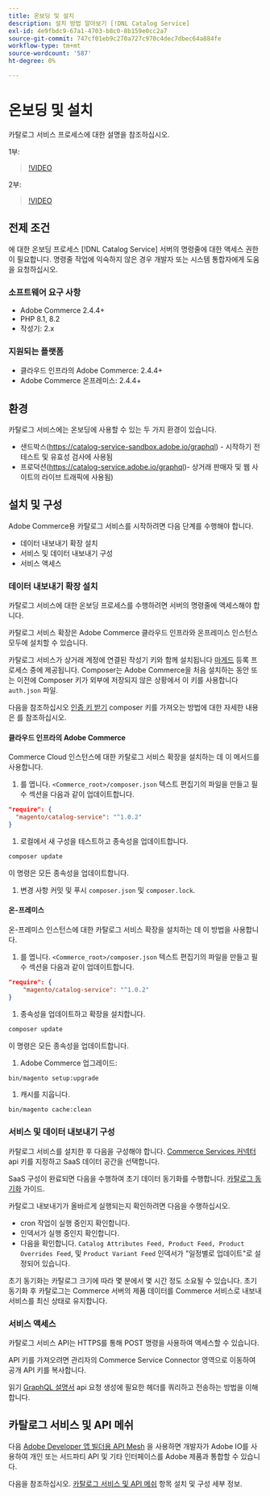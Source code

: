 ```yaml
---
title: 온보딩 및 설치
description: 설치 방법 알아보기 [!DNL Catalog Service]
exl-id: 4e9fbdc9-67a1-4703-b8c0-8b159e0cc2a7
source-git-commit: 747cf01eb9c270a727c970c4dec7dbec64a884fe
workflow-type: tm+mt
source-wordcount: '587'
ht-degree: 0%

---
```


# 온보딩 및 설치

카탈로그 서비스 프로세스에 대한 설명을 참조하십시오.

1부:

>[!VIDEO](https://video.tv.adobe.com/v/3415599)

2부:

>[!VIDEO](https://video.tv.adobe.com/v/3415600)

## 전제 조건

에 대한 온보딩 프로세스 [!DNL Catalog Service] 서버의 명령줄에 대한 액세스 권한이 필요합니다. 명령줄 작업에 익숙하지 않은 경우 개발자 또는 시스템 통합자에게 도움을 요청하십시오.

### 소프트웨어 요구 사항

- Adobe Commerce 2.4.4+
- PHP 8.1, 8.2
- 작성기: 2.x

### 지원되는 플랫폼

- 클라우드 인프라의 Adobe Commerce: 2.4.4+
- Adobe Commerce 온프레미스: 2.4.4+

## 환경

카탈로그 서비스에는 온보딩에 사용할 수 있는 두 가지 환경이 있습니다.

- 샌드박스(https://catalog-service-sandbox.adobe.io/graphql) - 시작하기 전 테스트 및 유효성 검사에 사용됨
- 프로덕션(https://catalog-service.adobe.io/graphql)- 상거래 판매자 및 웹 사이트의 라이브 트래픽에 사용됨)

## 설치 및 구성

Adobe Commerce용 카탈로그 서비스를 시작하려면 다음 단계를 수행해야 합니다.

- 데이터 내보내기 확장 설치
- 서비스 및 데이터 내보내기 구성
- 서비스 액세스

### 데이터 내보내기 확장 설치

카탈로그 서비스에 대한 온보딩 프로세스를 수행하려면 서버의 명령줄에 액세스해야 합니다.

카탈로그 서비스 확장은 Adobe Commerce 클라우드 인프라와 온프레미스 인스턴스 모두에 설치할 수 있습니다.

카탈로그 서비스가 상거래 계정에 연결된 작성기 키와 함께 설치됩니다 [마게드](https://developer.adobe.com/commerce/marketplace/guides/sellers/profile-personal/#field-descriptions) 등록 프로세스 중에 제공됩니다. Composer는 Adobe Commerce을 처음 설치하는 동안 또는 이전에 Composer 키가 외부에 저장되지 않은 상황에서 이 키를 사용합니다 `auth.json` 파일.

다음을 참조하십시오 [인증 키 받기](https://experienceleague.adobe.com/docs/commerce-operations/installation-guide/prerequisites/authentication-keys.html) composer 키를 가져오는 방법에 대한 자세한 내용은 를 참조하십시오.

#### 클라우드 인프라의 Adobe Commerce

Commerce Cloud 인스턴스에 대한 카탈로그 서비스 확장을 설치하는 데 이 메서드를 사용합니다.

1. 를 엽니다. `<Commerce_root>/composer.json` 텍스트 편집기의 파일을 만들고 필수 섹션을 다음과 같이 업데이트합니다.

```json
"require": {
  "magento/catalog-service": "^1.0.2"
}
```

1. 로컬에서 새 구성을 테스트하고 종속성을 업데이트합니다.

```bash
composer update
```

이 명령은 모든 종속성을 업데이트합니다.

1. 변경 사항 커밋 및 푸시 `composer.json` 및 `composer.lock`.

#### 온-프레미스

온-프레미스 인스턴스에 대한 카탈로그 서비스 확장을 설치하는 데 이 방법을 사용합니다.

1. 를 엽니다. `<Commerce_root>/composer.json` 텍스트 편집기의 파일을 만들고 필수 섹션을 다음과 같이 업데이트합니다.

```json
"require": {
    "magento/catalog-service": "^1.0.2"
}
```

1. 종속성을 업데이트하고 확장을 설치합니다.

```bash
composer update
```

이 명령은 모든 종속성을 업데이트합니다.

1. Adobe Commerce 업그레이드:

```bash
bin/magento setup:upgrade
```

1. 캐시를 지웁니다.

```bash
bin/magento cache:clean
```

### 서비스 및 데이터 내보내기 구성

카탈로그 서비스를 설치한 후 다음을 구성해야 합니다. [Commerce Services 커넥터](https://experienceleague.adobe.com/docs/commerce-merchant-services/user-guides/integration-services/saas.html#apikey) api 키를 지정하고 SaaS 데이터 공간을 선택합니다.

SaaS 구성이 완료되면 다음을 수행하여 초기 데이터 동기화를 수행합니다. [카탈로그 동기화](https://experienceleague.adobe.com/docs/commerce-merchant-services/user-guides/data-services/catalog-sync.html) 가이드.

카탈로그 내보내기가 올바르게 실행되는지 확인하려면 다음을 수행하십시오.

- cron 작업이 실행 중인지 확인합니다.
- 인덱서가 실행 중인지 확인합니다.
- 다음을 확인합니다. `Catalog Attributes Feed, Product Feed, Product Overrides Feed`, 및 `Product Variant Feed` 인덱서가 &quot;일정별로 업데이트&quot;로 설정되어 있습니다.

초기 동기화는 카탈로그 크기에 따라 몇 분에서 몇 시간 정도 소요될 수 있습니다. 초기 동기화 후 카탈로그는 Commerce 서버의 제품 데이터를 Commerce 서비스로 내보내 서비스를 최신 상태로 유지합니다.

### 서비스 액세스

카탈로그 서비스 API는 HTTPS를 통해 POST 명령을 사용하여 액세스할 수 있습니다.

API 키를 가져오려면 관리자의 Commerce Service Connector 영역으로 이동하여 공개 API 키를 복사합니다.

읽기 [GraphQL 설명서](https://developer.adobe.com/commerce/webapi/graphql/) api 요청 생성에 필요한 헤더를 쿼리하고 전송하는 방법을 이해합니다.

## 카탈로그 서비스 및 API 메쉬

다음 [Adobe Developer 앱 빌더용 API Mesh](https://developer.adobe.com/graphql-mesh-gateway/gateway/overview/) 을 사용하면 개발자가 Adobe IO를 사용하여 개인 또는 서드파티 API 및 기타 인터페이스를 Adobe 제품과 통합할 수 있습니다.

다음을 참조하십시오.  [카탈로그 서비스 및 API 메쉬](mesh.md) 항목 설치 및 구성 세부 정보.
